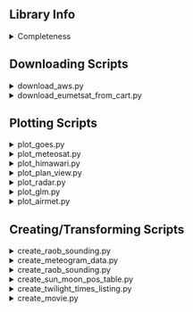 ## Library Info

<details>
<summary>Completeness</summary>

| Script | Next Goal | Completeness | % 
|---|---|---|---|
|`airmet_to_json_wizard.py`| Clean code
|`create_meteogram_data.py`| Model support (ERA5/GFS/WRF/+), other variables, clean code |
|`create_movie.py`| Clean code |
|`create_raob_sounding.py`| Model support (GFS/WRF/+), clean code |
|`create_sun_moon_pos_table.py`| Elevation support |
|`create_twilight_times_listing.py`| Elevation support |
|`download_aws.py`| Clean code, model forecast data support |
|`download_eumetsat_from_cart.py`| Clean code |
|`plot_airmet.py`| Clean code, make more general purpose (CSIGs, etc) |
|`plot_cross_section.py`| Build functionality |
|`plot_glm.py`| Clean code |
|`plot_goes.py`| Clean code, add in addl. composites |
|`plot_himawari.py`| Clean code, add in addl. composites |
|`plot_meteosat.py`|Clean code, add in addl. composites |
|`plot_plan_view.py`| Model support (GFS/WRF/+), surface-level support, addl. variables |
|`plot_radar.py`| Variable suppport | 

</details>

## Downloading Scripts

<details>
<summary>download_aws.py</summary>

A script to download certain products from AWS S3 buckets.

> [!NOTE]
> Implemented products are: Multiband ABI and GLM data from GOES 16, 17, and 18,
> AHI data from Himawari 8 and 9, zero-hour analysis data from the GFS and HRRR models,
> Level 2 NEXRAD data by radar ID, and multi-radar multi-sensor data.

Output → Files downloaded from AWS of the selected product, filtered by time.

Options

| Option | Variable/Flag | Input | Description | 
|---|---|---|---|
| save_directory | _(required)_ | path | Directory to save downloaded files to |
| satellite | -s, --satellite | goes16, goes17, goes18, goes16-glm, goes17-glm, goes18-glm, hw8, hw9 | Specify a satellite product to download |
| model | -m, --model | gfs-anl, hrrr-anl | Specify a model product to download |
| radar | -r, --radar | radar_id (string) | Specify a radar to download data from ("mrms" for MRMS data) |
| start_time | --start-time | yyyy mm dd hh mm (int) | Download data starting at this time |
| end_time | --end-time | yyyy mm dd hh mm (int) | Download data until this time |
| around_time | --around-time | yyyy mm dd hh mm hr_del (int) | Download data around this time, with the length of the window specified by an hour delta |

</details>

<details>
<summary>download_eumetsat_from_cart.py</summary>

A script to download products from the EUMETSAT data store, via a saved cart file. 

Input → Saved "cart" file(s) from data.eumetsat.int, in XML format.

In order to get a saved cart file, the following steps must be taken:
1. Navigate to the desired product, and save the desired product times to your "cart".
2. Navigate to the cart page, and click "download cart".
3. Save the contents of the cart to an XML file.

Output → Files downloaded from EUMETSAT of the selected product, filtered by time.

Options

| Option | Variable/Flag | Input | Description | 
|---|---|---|---|
| input_file_directory | _(required)_ | path | Directory to read input files from |
| save_directory | _(required)_ | path | Directory to save downloaded files to |
| api_key | _(required)_ | api_key (string) | An API key to be used to download the files |

> [!IMPORTANT]
> An API key is required to download files using this script. It can be found at the following 
> page after making an account: https://api.eumetsat.int/api-key/. API keys are only valid for one hour.

</details>

## Plotting Scripts

<details>
<summary>plot_goes.py</summary>

A script to plot products from GOES satellites, including single-band
channels and certain composite products.

Input → Multi-band GOES data files ("ABI-MCMIPC")
	   (Default file type downloaded from AWS script)

Output → A series of images that plot the selected product, one image
    per input file.

Options

| Option | Variable/Flag | Input | Description | 
|---|---|---|---|
| input_file_directory | _(required)_ | path | Directory to read input files from |
| save_directory | _(required)_ | path | Directory to save output to |
| band | -b, --band | band no. (int) | Specify a band to plot |
| composite | -c, --composite | product (String) | Specify a composite product to plot |
| bbox | --bbox | N S E W (int) | Specify the bounding box for the image in decimal lat-lon |
| center | --center | lat lon rad (float) | Automatically center the bounding box of the image around a point, with a given radius |
| points_from_file | --points-from-file | path | Specify a CSV file to read in points from, to be annotated on the plot. CSV must be in format: lat,lon,marker,label |
| pallete | -p, --pallete | pallete (String) | Specify the color pallete to be used for the image (*single band only*)
| show_colorbar | -cb, --show-colorbar | _None_ | Flag to turn on display of colorbar, for either albedo or brightness temperature (*single band only*)
| pixel_value | -pv, --pixel-value | _None_ | Flag to turn on display of pixel values, for either albedo or brightness temperature (*single band only*)

Notes
- A satellite band **or** a composite product must be specified, not both.
</details>

<details>
<summary>plot_meteosat.py</summary>

A script to plot products from GOES satellites, including single-band
channels and certain composite products.

Input → Multi-band GOES data files ("ABI-MCMIPC")
	   (Default file type downloaded from AWS script)

Output → A series of images that plot the selected product, one image
    per input file.

Options

| Option | Variable/Flag | Input | Description | 
|---|---|---|---|
| input_file_directory | _(required)_ | path | Directory to read input files from |
| save_directory | _(required)_ | path | Directory to save output to |
| band | -b, --band | band no. (int) | Specify a band to plot |
| composite | -c, --composite | product (String) | Specify a composite product to plot |
| bbox | --bbox | N S E W (int) | Specify the bounding box for the image in decimal lat-lon |
| center | --center | lat lon rad (float) | Automatically center the bounding box of the image around a point, with a given radius |
| points_from_file | --points-from-file | path | Specify a CSV file to read in points from, to be annotated on the plot. CSV must be in format: lat,lon,marker,label |
| pallete | -p, --pallete | pallete (String) | Specify the color pallete to be used for the image (*single band only*)
| show_colorbar | -cb, --show-colorbar | _None_ | Flag to turn on display of colorbar, for either albedo or brightness temperature (*single band only*)
| pixel_value | -pv, --pixel-value | _None_ | Flag to turn on display of pixel values, for either albedo or brightness temperature (*single band only*)

Notes
- A satellite band **or** a composite product must be specified, not both.
</details>

<details>
<summary>plot_himawari.py</summary>

A script to plot products from GOES satellites, including single-band
channels and certain composite products.

Input → Multi-band GOES data files ("ABI-MCMIPC")
	   (Default file type downloaded from AWS script)

Output → A series of images that plot the selected product, one image
    per input file.

Options

| Option | Variable/Flag | Input | Description | 
|---|---|---|---|
| input_file_directory | _(required)_ | path | Directory to read input files from |
| save_directory | _(required)_ | path | Directory to save output to |
| band | -b, --band | band no. (int) | Specify a band to plot |
| composite | -c, --composite | product (String) | Specify a composite product to plot |
| bbox | --bbox | N S E W (int) | Specify the bounding box for the image in decimal lat-lon |
| center | --center | lat lon rad (float) | Automatically center the bounding box of the image around a point, with a given radius |
| points_from_file | --points-from-file | path | Specify a CSV file to read in points from, to be annotated on the plot. CSV must be in format: lat,lon,marker,label |
| pallete | -p, --pallete | pallete (String) | Specify the color pallete to be used for the image (*single band only*)
| show_colorbar | -cb, --show-colorbar | _None_ | Flag to turn on display of colorbar, for either albedo or brightness temperature (*single band only*)
| pixel_value | -pv, --pixel-value | _None_ | Flag to turn on display of pixel values, for either albedo or brightness temperature (*single band only*)

Notes
- A satellite band **or** a composite product must be specified, not both.
</details>

<details>
<summary>plot_plan_view.py</summary>

A script to plot products from GOES satellites, including single-band
channels and certain composite products.

Input → Multi-band GOES data files ("ABI-MCMIPC")
	   (Default file type downloaded from AWS script)

Output → A series of images that plot the selected product, one image
    per input file.

Options

| Option | Variable/Flag | Input | Description | 
|---|---|---|---|
| input_file_directory | _(required)_ | path | Directory to read input files from |
| save_directory | _(required)_ | path | Directory to save output to |
| band | -b, --band | band no. (int) | Specify a band to plot |
| composite | -c, --composite | product (String) | Specify a composite product to plot |
| bbox | --bbox | N S E W (int) | Specify the bounding box for the image in decimal lat-lon |
| center | --center | lat lon rad (float) | Automatically center the bounding box of the image around a point, with a given radius |
| points_from_file | --points-from-file | path | Specify a CSV file to read in points from, to be annotated on the plot. CSV must be in format: lat,lon,marker,label |
| pallete | -p, --pallete | pallete (String) | Specify the color pallete to be used for the image (*single band only*)
| show_colorbar | -cb, --show-colorbar | _None_ | Flag to turn on display of colorbar, for either albedo or brightness temperature (*single band only*)
| pixel_value | -pv, --pixel-value | _None_ | Flag to turn on display of pixel values, for either albedo or brightness temperature (*single band only*)

Notes
- A satellite band **or** a composite product must be specified, not both.
</details>

<details>
<summary>plot_radar.py</summary>

A script to plot products from GOES satellites, including single-band
channels and certain composite products.

Input → Multi-band GOES data files ("ABI-MCMIPC")
	   (Default file type downloaded from AWS script)

Output → A series of images that plot the selected product, one image
    per input file.

Options

| Option | Variable/Flag | Input | Description | 
|---|---|---|---|
| input_file_directory | _(required)_ | path | Directory to read input files from |
| save_directory | _(required)_ | path | Directory to save output to |
| band | -b, --band | band no. (int) | Specify a band to plot |
| composite | -c, --composite | product (String) | Specify a composite product to plot |
| bbox | --bbox | N S E W (int) | Specify the bounding box for the image in decimal lat-lon |
| center | --center | lat lon rad (float) | Automatically center the bounding box of the image around a point, with a given radius |
| points_from_file | --points-from-file | path | Specify a CSV file to read in points from, to be annotated on the plot. CSV must be in format: lat,lon,marker,label |
| pallete | -p, --pallete | pallete (String) | Specify the color pallete to be used for the image (*single band only*)
| show_colorbar | -cb, --show-colorbar | _None_ | Flag to turn on display of colorbar, for either albedo or brightness temperature (*single band only*)
| pixel_value | -pv, --pixel-value | _None_ | Flag to turn on display of pixel values, for either albedo or brightness temperature (*single band only*)

Notes
- A satellite band **or** a composite product must be specified, not both.
</details>

<details>
<summary>plot_glm.py</summary>

A script to plot data from the Geostationary Lightning Mapper (GLM) located on GOES satellites, 
for either single time-steps or cumulative time-steps.

Input → GLM data files ("GLM-L2-LCFA")
     (Default file type downloaded from AWS script)

Output → A series of images that plot the selected product, one image
    per input file.

Options

| Option | Variable/Flag | Input | Description | 
|---|---|---|---|
| input_file_directory | _(required)_ | path | Directory to read input files from |
| save_directory | _(required)_ | path | Directory to save output to |
| single | -s, --single | _None_ | Specify plotting of flashes at single time-steps only (i.e. every 20 sec.) |
| composite | -c, --composite | minutes (int) | Specify plotting of all flashes in a rolling time period (default is 20 min)|
| bbox | --bbox | N S E W (float) | Specify the bounding box for the image in decimal lat-lon |
| center | --center | lat lon rad (float) | Automatically center the bounding box of the image around a point, with a given radius |
| points_from_file | --points-from-file | path | Specify a CSV file to read in points from, to be annotated on the plot. CSV must be in format: lat,lon,marker,label |
| save_kmz | --save-kmz | _None_ | Flag to save all detected flashes in a KMZ |

</details>

<details>
<summary>plot_airmet.py</summary>

A script to create a movie from a series of images, in mp4 format.

Input → A series of images

Output → An mp4 video at a specified framerate

Options

| Option | Variable/Flag | Input | Description | 
|---|---|---|---|
| input_file_directory | _(required)_ | path | Directory to read input files from |
| save_directory | _(required)_ | path | Directory to save output to |
| title | -t, --title | title (string) | Specify the title of the movie (default is "Movie[.mp4]") |
| fps | --fps | fps (int) | Specify the frames per second of the video |

</details>


## Creating/Transforming Scripts

<details>
<summary>create_raob_sounding.py</summary>

A script to create a series of "soundings" (vertical profiles) of data from a model,
specifically for the program RAOB (in RAOB CSV format).

Input → Model data files

> [!Note]
> Currently only ERA5 and HRRR analysis files are supported.

Output → A sounding or soundings, depending on the processing mode selected.

Options

| Option | Variable/Flag | Input | Description | 
|---|---|---|---|
| input_file_directory | _(required)_ | path | Directory to read input files from |
| save_directory | _(required)_ | path | Directory to save output to |
| model | _(required)_ | _hrrr_, _gfs_, _era5_,  or _wrf_ | Specify which model is being used as input data |
| wrf_input_freq | --wrf-input-freq | freq_str (str) | If using WRF data, specify the temporal frequency of the data in Pandas "freq" strings. This should be the same as the output timing for that domain.|
| point_sounding | -pt, --point-sounding | lat lon year month day hour minute (float) | **Processing Mode 1:** Automatically select the file closest in time to the given time, and make a sounding at the given coordinates. Only creates a single sounding file. |
| time_height | -th, --time-height | lat lon (float) | **Processing Mode 2:** Iterate through all data files, and produce a sounding at a given point for each file. These soundings can then be directly imported into RAOB to make a time-height diagram. |
| cross_section | -cs, --cross-section | path | **Processing Mode 3:** Using a CSV file containing points and times, iterate through each entry and find the file closest to that time, and make a sounding at that given point. These soundings can then be directly imported into RAOB to make a cross-section diagram |
| skip_duplicates | -d, --skip-duplicates | _None_ | Flag to turn on skipping of creating multiple soundings at the same point. Only useful for cross-section processing mode because RAOB doesn't like multiple soundings at the same point |
| verification_plot | -vp, --verification-plot | _None_ | Flag to generate a plot that can be used to verify the location of the soundings generated |
| grid_points | -gp, --grid-points | _None_ | Flag to save all grid points that are used by the script in a KMZ |

</details>

<details>
<summary>create_meteogram_data.py</summary>

A script to extract surface-level data from a series of data files,
and place that data into a CSV for plotting as a meteogram. Each row
of the CSV has the variables for the point, and a time (which corresponds
to the valid time of the file.)

Input → Model data file(s), in either Grib/Grib2 or NetCDF format 
		(Currently only HRRR model supported)

Output → A CSV containing surface-level data from the specified point,
		for all of the valid times contained in the data files (not
		necissarily ordered). A location verification plot can also be
		produced if desired.

Options

| Option | Variable/Flag | Input | Description | 
|---|---|---|---|
| model | _(required)_ | hrrr, gfs, era5, wrf | Specify data from what model is to be used. Will error or produce undefined result if data format differs from specifed model |
| input_file_directory | _(required)_ | path | Directory to read input files from |
| save_directory | _(required)_ | path | Directory to save output to |
| location | -l, --loc | lat, lon | Specify a point to take the meteogram data from |
| temp_units | -tu, --temperature-units | unit (string) | Specify the unit to be used for temperature/dewpoint |
| wind_units | -wu, --wind-units | unit (string) | Specify the unit to be used for wind speed/gusts |
| pressure_units | -pu, --pressure-units | unit (String) | Specify the unit to be used for pressure |
| verification_plot | -vp, --verification-plot | _None_ | Generate a plot to verify location of meteogram |
| precip_type | -pt, --record-precip-type | _None_ | Record precip type (if available) as a string (*Not Yet Implemented*)
</details>

<details>
<summary>create_raob_sounding.py</summary>

A script to extract surface-level data from a series of data files,
and place that data into a CSV for plotting as a meteogram. Each row
of the CSV has the variables for the point, and a time (which corresponds
to the valid time of the file.)

Input → Model data file(s), in either Grib/Grib2 or NetCDF format 
		(Currently only HRRR model supported)

Output → A CSV containing surface-level data from the specified point,
		for all of the valid times contained in the data files (not
		necissarily ordered). A location verification plot can also be
		produced if desired.

Options

| Option | Variable/Flag | Input | Description | 
|---|---|---|---|
| model | _(required)_ | hrrr, gfs, era5, wrf | Specify data from what model is to be used. Will error or produce undefined result if data format differs from specifed model |
| input_file_directory | _(required)_ | path | Directory to read input files from |
| save_directory | _(required)_ | path | Directory to save output to |
| location | -l, --loc | lat, lon | Specify a point to take the meteogram data from |
| temp_units | -tu, --temperature-units | unit (string) | Specify the unit to be used for temperature/dewpoint |
| wind_units | -wu, --wind-units | unit (string) | Specify the unit to be used for wind speed/gusts |
| pressure_units | -pu, --pressure-units | unit (String) | Specify the unit to be used for pressure |
| verification_plot | -vp, --verification-plot | _None_ | Generate a plot to verify location of meteogram |
| precip_type | -pt, --record-precip-type | _None_ | Record precip type (if available) as a string (*Not Yet Implemented*)
</details>

<details>
<summary>create_sun_moon_pos_table.py</summary>

A script to extract surface-level data from a series of data files,
and place that data into a CSV for plotting as a meteogram. Each row
of the CSV has the variables for the point, and a time (which corresponds
to the valid time of the file.)

Input → Model data file(s), in either Grib/Grib2 or NetCDF format 
		(Currently only HRRR model supported)

Output → A CSV containing surface-level data from the specified point,
		for all of the valid times contained in the data files (not
		necissarily ordered). A location verification plot can also be
		produced if desired.

Options

| Option | Variable/Flag | Input | Description | 
|---|---|---|---|
| model | _(required)_ | hrrr, gfs, era5, wrf | Specify data from what model is to be used. Will error or produce undefined result if data format differs from specifed model |
| input_file_directory | _(required)_ | path | Directory to read input files from |
| save_directory | _(required)_ | path | Directory to save output to |
| location | -l, --loc | lat, lon | Specify a point to take the meteogram data from |
| temp_units | -tu, --temperature-units | unit (string) | Specify the unit to be used for temperature/dewpoint |
| wind_units | -wu, --wind-units | unit (string) | Specify the unit to be used for wind speed/gusts |
| pressure_units | -pu, --pressure-units | unit (String) | Specify the unit to be used for pressure |
| verification_plot | -vp, --verification-plot | _None_ | Generate a plot to verify location of meteogram |
| precip_type | -pt, --record-precip-type | _None_ | Record precip type (if available) as a string (*Not Yet Implemented*)
</details>

<details>
<summary>create_twilight_times_listing.py</summary>

A script to extract surface-level data from a series of data files,
and place that data into a CSV for plotting as a meteogram. Each row
of the CSV has the variables for the point, and a time (which corresponds
to the valid time of the file.)

Input → Model data file(s), in either Grib/Grib2 or NetCDF format 
		(Currently only HRRR model supported)

Output → A CSV containing surface-level data from the specified point,
		for all of the valid times contained in the data files (not
		necissarily ordered). A location verification plot can also be
		produced if desired.

Options

| Option | Variable/Flag | Input | Description | 
|---|---|---|---|
| model | _(required)_ | hrrr, gfs, era5, wrf | Specify data from what model is to be used. Will error or produce undefined result if data format differs from specifed model |
| input_file_directory | _(required)_ | path | Directory to read input files from |
| save_directory | _(required)_ | path | Directory to save output to |
| location | -l, --loc | lat, lon | Specify a point to take the meteogram data from |
| temp_units | -tu, --temperature-units | unit (string) | Specify the unit to be used for temperature/dewpoint |
| wind_units | -wu, --wind-units | unit (string) | Specify the unit to be used for wind speed/gusts |
| pressure_units | -pu, --pressure-units | unit (String) | Specify the unit to be used for pressure |
| verification_plot | -vp, --verification-plot | _None_ | Generate a plot to verify location of meteogram |
| precip_type | -pt, --record-precip-type | _None_ | Record precip type (if available) as a string (*Not Yet Implemented*)
</details>

<details>
<summary>create_movie.py</summary>

A script to create a movie from a series of images, in mp4 format.

Input → A series of images

Output → An mp4 video at a specified framerate

Options

| Option | Variable/Flag | Input | Description | 
|---|---|---|---|
| input_file_directory | _(required)_ | path | Directory to read input files from |
| save_directory | _(required)_ | path | Directory to save output to |
| title | -t, --title | title (string) | Specify the title of the movie (default is "Movie[.mp4]") |
| fps | --fps | fps (int) | Specify the frames per second of the video |

</details>
